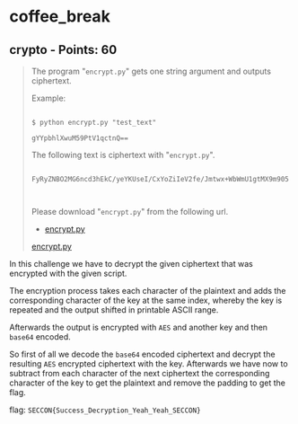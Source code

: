 # coffee_break

## crypto - Points: 60

> The program "`encrypt.py`" gets one string argument and outputs ciphertext.
>
> 
>
> Example:
>
> ```
>
> $ python encrypt.py "test_text"
>
> gYYpbhlXwuM59PtV1qctnQ==
>
> ```
>
> 
>
> The following text is ciphertext with "`encrypt.py`".
>
> ```
>
> FyRyZNBO2MG6ncd3hEkC/yeYKUseI/CxYoZiIeV2fe/Jmtwx+WbWmU1gtMX9m905
>
> 
>
> ```
>
> 
>
> Please download "`encrypt.py`" from the following url.
>
> 
>
> - [encrypt.py](https://score-quals.seccon.jp/files/encrypt.py_b7d6c2e28d7f4eee9db8673b5c82191e54d1fea1)
>
> [encrypt.py](encrypt.py)
>

In this challenge we have to decrypt the given ciphertext that was encrypted with the given script.

The encryption process takes each character of the plaintext and adds the corresponding character of the key at the same index, whereby the key is repeated and the output shifted in printable ASCII range.

Afterwards the output is encrypted with `AES` and another key and then `base64` encoded.

So first of all we decode the `base64` encoded ciphertext and decrypt the resulting `AES` encrypted ciphertext with the key. Afterwards we have now to subtract from each character of the next ciphertext the corresponding character of the key to get the plaintext and remove the padding to get the flag.

flag: `SECCON{Success_Decryption_Yeah_Yeah_SECCON}`